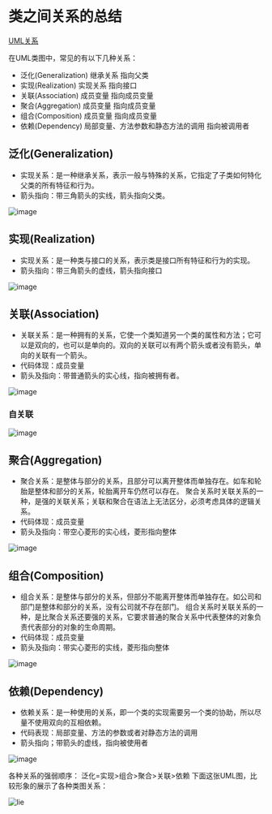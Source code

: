 # 类之间关系的总结

[UML关系](http://www.open-open.com/lib/view/open1328059700311.html)

在UML类图中，常见的有以下几种关系：

* 泛化(Generalization) 继承关系 指向父类
* 实现(Realization) 实现关系 指向接口
* 关联(Association) 成员变量 指向成员变量
* 聚合(Aggregation) 成员变量 指向成员变量
* 组合(Composition) 成员变量 指向成员变量
* 依赖(Dependency) 局部变量、方法参数和静态方法的调用 指向被调用者

## 泛化(Generalization)

* 实现关系：是一种继承关系，表示一般与特殊的关系，它指定了子类如何特化父类的所有特征和行为。
* 箭头指向：带三角箭头的实线，箭头指向父类。

![image](http://note.youdao.com/yws/api/personal/file/WEBc0bdfb5b8048a99ac89144769255e0d6?method=download&shareKey=953c23004a241d458bbca1a18c15370c)

## 实现(Realization)

* 实现关系：是一种类与接口的关系，表示类是接口所有特征和行为的实现。
* 箭头指向：带三角箭头的虚线，箭头指向接口

![image](http://note.youdao.com/yws/api/personal/file/WEBf2e41e25a1668d0da80f66d51dd9d28f?method=download&shareKey=5c37ad1f06fc3b34684b5b0ae8b40444)

## 关联(Association)

* 关联关系：是一种拥有的关系，它使一个类知道另一个类的属性和方法；它可以是双向的，也可以是单向的。双向的关联可以有两个箭头或者没有箭头，单向的关联有一个箭头。
* 代码体现：成员变量
* 箭头及指向：带普通箭头的实心线，指向被拥有者。

![image](http://note.youdao.com/yws/api/personal/file/WEB5958360ebd276cf1f17cfd732f561424?method=download&shareKey=6f6805a563c2047f89ab5259e11d3f74)

### 自关联

![image](http://note.youdao.com/yws/api/personal/file/WEB8afa1cf89c051b8c2e0befa2993edcde?method=download&shareKey=e8d71b1b6b4c511859eda4e456e26bec)

## 聚合(Aggregation)

* 聚合关系：是整体与部分的关系，且部分可以离开整体而单独存在。如车和轮胎是整体和部分的关系，轮胎离开车仍然可以存在。
    聚合关系时关联关系的一种，是强的关联关系；关联和聚合在语法上无法区分，必须考虑具体的逻辑关系。
* 代码体现：成员变量
* 箭头及指向：带空心菱形的实心线，菱形指向整体

![image](http://note.youdao.com/yws/api/personal/file/WEB8567c7c8fc583fb903507443197887d7?method=download&shareKey=c1544de8bf97bc15374a1f0da0a62595)

## 组合(Composition)

* 组合关系：是整体与部分的关系，但部分不能离开整体而单独存在。如公司和部门是整体和部分的关系，没有公司就不存在部门。
    组合关系时关联关系的一种，是比聚合关系还要强的关系，它要求普通的聚合关系中代表整体的对象负责代表部分的对象的生命周期。
* 代码体现：成员变量
* 箭头及指向：带实心菱形的实线，菱形指向整体

![image](http://note.youdao.com/yws/api/personal/file/WEB02f477c34ded15c6c7cd002f88e63c21?method=download&shareKey=ade6b8883cbbe8534c9152d6abe35830)

## 依赖(Dependency)

* 依赖关系：是一种使用的关系，即一个类的实现需要另一个类的协助，所以尽量不使用双向的互相依赖。
* 代码表现：局部变量、方法的参数或者对静态方法的调用
* 箭头指向；带箭头的虚线，指向被使用者

![image](http://note.youdao.com/yws/api/personal/file/WEB9fded39d5a645d14d562dcb21f8603fc?method=download&shareKey=2e8d0e8ff87e389063f5bf9810de5d15)

各种关系的强弱顺序：
泛化=实现>组合>聚合>关联>依赖
下面这张UML图，比较形象的展示了各种类图关系：

![lie](http://note.youdao.com/yws/api/personal/file/WEB5df5991e85cc9a826f02fb1399160583?method=download&shareKey=310d06c2ef87f2b0f54cbdb53e79b2a5)
